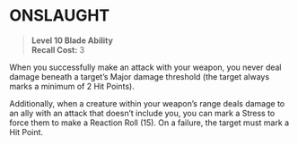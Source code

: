 ﻿# ONSLAUGHT

> **Level 10 Blade Ability**  
> **Recall Cost:** 3

When you successfully make an attack with your weapon, you never deal damage beneath a target’s Major damage threshold (the target always marks a minimum of 2 Hit Points).

Additionally, when a creature within your weapon’s range deals damage to an ally with an attack that doesn’t include you, you can mark a Stress to force them to make a Reaction Roll (15). On a failure, the target must mark a Hit Point.
